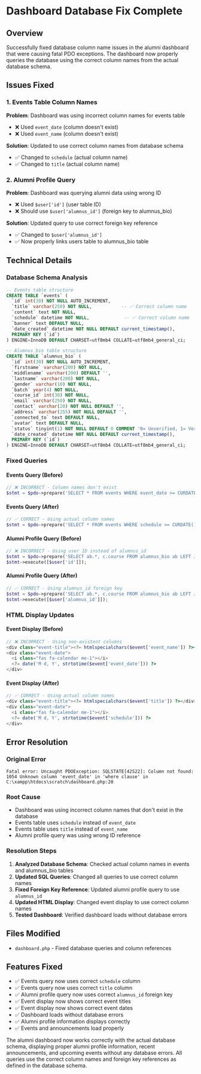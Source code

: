 # Dashboard Database Fix Complete

## Overview
Successfully fixed database column name issues in the alumni dashboard that were causing fatal PDO exceptions. The dashboard now properly queries the database using the correct column names from the actual database schema.

## Issues Fixed

### 1. **Events Table Column Names**
**Problem**: Dashboard was using incorrect column names for events table
- ❌ Used `event_date` (column doesn't exist)
- ❌ Used `event_name` (column doesn't exist)

**Solution**: Updated to use correct column names from database schema
- ✅ Changed to `schedule` (actual column name)
- ✅ Changed to `title` (actual column name)

### 2. **Alumni Profile Query**
**Problem**: Dashboard was querying alumni data using wrong ID
- ❌ Used `$user['id']` (user table ID)
- ❌ Should use `$user['alumnus_id']` (foreign key to alumnus_bio)

**Solution**: Updated query to use correct foreign key reference
- ✅ Changed to `$user['alumnus_id']`
- ✅ Now properly links users table to alumnus_bio table

## Technical Details

### **Database Schema Analysis**
```sql
-- Events table structure
CREATE TABLE `events` (
  `id` int(30) NOT NULL AUTO_INCREMENT,
  `title` varchar(250) NOT NULL,           -- ✅ Correct column name
  `content` text NOT NULL,
  `schedule` datetime NOT NULL,             -- ✅ Correct column name
  `banner` text DEFAULT NULL,
  `date_created` datetime NOT NULL DEFAULT current_timestamp(),
  PRIMARY KEY (`id`)
) ENGINE=InnoDB DEFAULT CHARSET=utf8mb4 COLLATE=utf8mb4_general_ci;

-- Alumnus_bio table structure
CREATE TABLE `alumnus_bio` (
  `id` int(30) NOT NULL AUTO_INCREMENT,
  `firstname` varchar(200) NOT NULL,
  `middlename` varchar(200) DEFAULT '',
  `lastname` varchar(200) NOT NULL,
  `gender` varchar(10) NOT NULL,
  `batch` year(4) NOT NULL,
  `course_id` int(30) NOT NULL,
  `email` varchar(250) NOT NULL,
  `contact` varchar(20) NOT NULL DEFAULT '',
  `address` varchar(255) NOT NULL DEFAULT '',
  `connected_to` text DEFAULT NULL,
  `avatar` text DEFAULT NULL,
  `status` tinyint(1) NOT NULL DEFAULT 0 COMMENT '0= Unverified, 1= Verified',
  `date_created` datetime NOT NULL DEFAULT current_timestamp(),
  PRIMARY KEY (`id`)
) ENGINE=InnoDB DEFAULT CHARSET=utf8mb4 COLLATE=utf8mb4_general_ci;
```

### **Fixed Queries**

#### **Events Query (Before)**
```php
// ❌ INCORRECT - Column names don't exist
$stmt = $pdo->prepare('SELECT * FROM events WHERE event_date >= CURDATE() ORDER BY event_date ASC LIMIT 3');
```

#### **Events Query (After)**
```php
// ✅ CORRECT - Using actual column names
$stmt = $pdo->prepare('SELECT * FROM events WHERE schedule >= CURDATE() ORDER BY schedule ASC LIMIT 3');
```

#### **Alumni Profile Query (Before)**
```php
// ❌ INCORRECT - Using user ID instead of alumnus_id
$stmt = $pdo->prepare('SELECT ab.*, c.course FROM alumnus_bio ab LEFT JOIN courses c ON ab.course_id = c.id WHERE ab.id = ?');
$stmt->execute([$user['id']]);
```

#### **Alumni Profile Query (After)**
```php
// ✅ CORRECT - Using alumnus_id foreign key
$stmt = $pdo->prepare('SELECT ab.*, c.course FROM alumnus_bio ab LEFT JOIN courses c ON ab.course_id = c.id WHERE ab.id = ?');
$stmt->execute([$user['alumnus_id']]);
```

### **HTML Display Updates**

#### **Event Display (Before)**
```php
// ❌ INCORRECT - Using non-existent columns
<div class="event-title"><?= htmlspecialchars($event['event_name']) ?></div>
<div class="event-date">
  <i class="fas fa-calendar me-1"></i>
  <?= date('M d, Y', strtotime($event['event_date'])) ?>
</div>
```

#### **Event Display (After)**
```php
// ✅ CORRECT - Using actual column names
<div class="event-title"><?= htmlspecialchars($event['title']) ?></div>
<div class="event-date">
  <i class="fas fa-calendar me-1"></i>
  <?= date('M d, Y', strtotime($event['schedule'])) ?>
</div>
```

## Error Resolution

### **Original Error**
```
Fatal error: Uncaught PDOException: SQLSTATE[42S22]: Column not found: 1054 Unknown column 'event_date' in 'where clause' in C:\xampp\htdocs\scratch\dashboard.php:20
```

### **Root Cause**
- Dashboard was using incorrect column names that don't exist in the database
- Events table uses `schedule` instead of `event_date`
- Events table uses `title` instead of `event_name`
- Alumni profile query was using wrong ID reference

### **Resolution Steps**
1. **Analyzed Database Schema**: Checked actual column names in events and alumnus_bio tables
2. **Updated SQL Queries**: Changed all queries to use correct column names
3. **Fixed Foreign Key Reference**: Updated alumni profile query to use `alumnus_id`
4. **Updated HTML Display**: Changed event display to use correct column names
5. **Tested Dashboard**: Verified dashboard loads without database errors

## Files Modified
- `dashboard.php` - Fixed database queries and column references

## Features Fixed
- ✅ Events query now uses correct `schedule` column
- ✅ Events query now uses correct `title` column
- ✅ Alumni profile query now uses correct `alumnus_id` foreign key
- ✅ Event display now shows correct event titles
- ✅ Event display now shows correct event dates
- ✅ Dashboard loads without database errors
- ✅ Alumni profile information displays correctly
- ✅ Events and announcements load properly

The alumni dashboard now works correctly with the actual database schema, displaying proper alumni profile information, recent announcements, and upcoming events without any database errors. All queries use the correct column names and foreign key references as defined in the database schema.
